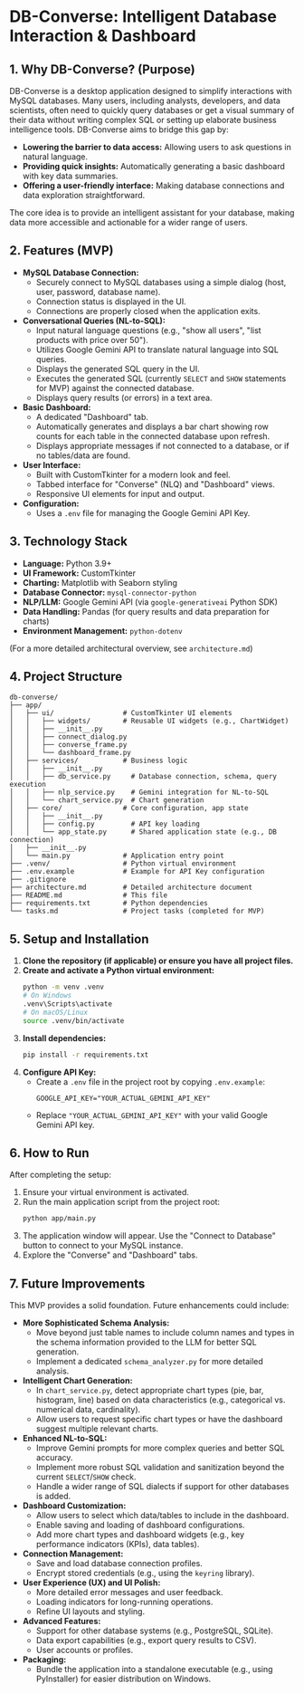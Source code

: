 # DB-Converse: Intelligent Database Interaction & Dashboard

## 1. Why DB-Converse? (Purpose)

DB-Converse is a desktop application designed to simplify interactions with MySQL databases. Many users, including analysts, developers, and data scientists, often need to quickly query databases or get a visual summary of their data without writing complex SQL or setting up elaborate business intelligence tools. DB-Converse aims to bridge this gap by:

- **Lowering the barrier to data access:** Allowing users to ask questions in natural language.
- **Providing quick insights:** Automatically generating a basic dashboard with key data summaries.
- **Offering a user-friendly interface:** Making database connections and data exploration straightforward.

The core idea is to provide an intelligent assistant for your database, making data more accessible and actionable for a wider range of users.

## 2. Features (MVP)

- **MySQL Database Connection:**
  - Securely connect to MySQL databases using a simple dialog (host, user, password, database name).
  - Connection status is displayed in the UI.
  - Connections are properly closed when the application exits.
- **Conversational Queries (NL-to-SQL):**
  - Input natural language questions (e.g., "show all users", "list products with price over 50").
  - Utilizes Google Gemini API to translate natural language into SQL queries.
  - Displays the generated SQL query in the UI.
  - Executes the generated SQL (currently `SELECT` and `SHOW` statements for MVP) against the connected database.
  - Displays query results (or errors) in a text area.
- **Basic Dashboard:**
  - A dedicated "Dashboard" tab.
  - Automatically generates and displays a bar chart showing row counts for each table in the connected database upon refresh.
  - Displays appropriate messages if not connected to a database, or if no tables/data are found.
- **User Interface:**
  - Built with CustomTkinter for a modern look and feel.
  - Tabbed interface for "Converse" (NLQ) and "Dashboard" views.
  - Responsive UI elements for input and output.
- **Configuration:**
  - Uses a `.env` file for managing the Google Gemini API Key.

## 3. Technology Stack

- **Language:** Python 3.9+
- **UI Framework:** CustomTkinter
- **Charting:** Matplotlib with Seaborn styling
- **Database Connector:** `mysql-connector-python`
- **NLP/LLM:** Google Gemini API (via `google-generativeai` Python SDK)
- **Data Handling:** Pandas (for query results and data preparation for charts)
- **Environment Management:** `python-dotenv`

(For a more detailed architectural overview, see `architecture.md`)

## 4. Project Structure

```
db-converse/
├── app/
│   ├── ui/                 # CustomTkinter UI elements
│   │   ├── widgets/        # Reusable UI widgets (e.g., ChartWidget)
│   │   ├── __init__.py
│   │   ├── connect_dialog.py
│   │   ├── converse_frame.py
│   │   └── dashboard_frame.py
│   ├── services/           # Business logic
│   │   ├── __init__.py
│   │   ├── db_service.py     # Database connection, schema, query execution
│   │   ├── nlp_service.py    # Gemini integration for NL-to-SQL
│   │   └── chart_service.py  # Chart generation
│   ├── core/               # Core configuration, app state
│   │   ├── __init__.py
│   │   ├── config.py         # API key loading
│   │   └── app_state.py      # Shared application state (e.g., DB connection)
│   ├── __init__.py
│   └── main.py             # Application entry point
├── .venv/                  # Python virtual environment
├── .env.example            # Example for API Key configuration
├── .gitignore
├── architecture.md         # Detailed architecture document
├── README.md               # This file
├── requirements.txt        # Python dependencies
└── tasks.md                # Project tasks (completed for MVP)
```

## 5. Setup and Installation

1.  **Clone the repository (if applicable) or ensure you have all project files.**
2.  **Create and activate a Python virtual environment:**
    ```bash
    python -m venv .venv
    # On Windows
    .venv\Scripts\activate
    # On macOS/Linux
    source .venv/bin/activate
    ```
3.  **Install dependencies:**
    ```bash
    pip install -r requirements.txt
    ```
4.  **Configure API Key:**
    - Create a `.env` file in the project root by copying `.env.example`:
      ```
      GOOGLE_API_KEY="YOUR_ACTUAL_GEMINI_API_KEY"
      ```
    - Replace `"YOUR_ACTUAL_GEMINI_API_KEY"` with your valid Google Gemini API key.

## 6. How to Run

After completing the setup:

1.  Ensure your virtual environment is activated.
2.  Run the main application script from the project root:
    ```bash
    python app/main.py
    ```
3.  The application window will appear. Use the "Connect to Database" button to connect to your MySQL instance.
4.  Explore the "Converse" and "Dashboard" tabs.

## 7. Future Improvements

This MVP provides a solid foundation. Future enhancements could include:

- **More Sophisticated Schema Analysis:**
  - Move beyond just table names to include column names and types in the schema information provided to the LLM for better SQL generation.
  - Implement a dedicated `schema_analyzer.py` for more detailed analysis.
- **Intelligent Chart Generation:**
  - In `chart_service.py`, detect appropriate chart types (pie, bar, histogram, line) based on data characteristics (e.g., categorical vs. numerical data, cardinality).
  - Allow users to request specific chart types or have the dashboard suggest multiple relevant charts.
- **Enhanced NL-to-SQL:**
  - Improve Gemini prompts for more complex queries and better SQL accuracy.
  - Implement more robust SQL validation and sanitization beyond the current `SELECT`/`SHOW` check.
  - Handle a wider range of SQL dialects if support for other databases is added.
- **Dashboard Customization:**
  - Allow users to select which data/tables to include in the dashboard.
  - Enable saving and loading of dashboard configurations.
  - Add more chart types and dashboard widgets (e.g., key performance indicators (KPIs), data tables).
- **Connection Management:**
  - Save and load database connection profiles.
  - Encrypt stored credentials (e.g., using the `keyring` library).
- **User Experience (UX) and UI Polish:**
  - More detailed error messages and user feedback.
  - Loading indicators for long-running operations.
  - Refine UI layouts and styling.
- **Advanced Features:**
  - Support for other database systems (e.g., PostgreSQL, SQLite).
  - Data export capabilities (e.g., export query results to CSV).
  - User accounts or profiles.
- **Packaging:**
  - Bundle the application into a standalone executable (e.g., using PyInstaller) for easier distribution on Windows.
